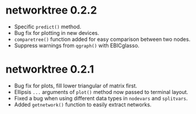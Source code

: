 # networktree 0.2.2

* Specific `predict()` method.
* Bug fix for plotting in new devices.
* `comparetree()` function added for easy comparison between two nodes.
* Suppress warnings from `qgraph()` with EBICglasso.

# networktree 0.2.1

* Bug fix for plots, fill lower triangular of matrix first.
* Ellipsis `...` arguments of `plot()` method now passed to terminal layout.
* Fixed a bug when using different data types in `nodevars` and `splitvars`.
* Added `getnetwork()` function to easily extract networks.

 
